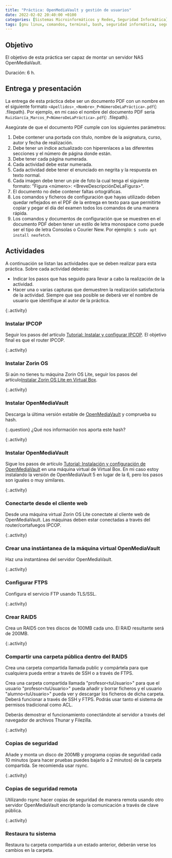 ```yaml
---
title: "Práctica: OpenMediaVault y gestión de usuarios"
date: 2022-02-02 20:40:00 +0100
categories: [Sistemas Microinformáticos y Redes, Seguridad Informática]
tags: [gnu linux, comandos, terminal, bash, seguridad informática, seguridad activa, seguridad pasiva, openmediavault, raid5, práctica]
---
```


## Objetivo

El objetivo de esta práctica ser capaz de montar un servidor NAS OpenMediaVault.

Duración: 6 h.

## Entrega y presentación

La entrega de esta práctica debe ser un documento PDF con un nombre en el siguiente formato `<Apellidos>_<Nombre>_P<NúmeroDeLaPráctica>.pdf`{: .filepath}. Por ejemplo, en mi caso el nombre del documento PDF sería `RuizGarcía_Marcos_P<NúmeroDeLaPráctica>.pdf`{: .filepath}.

Asegúrate de que el documento PDF cumple con los siguientes parámetros:

1. Debe contener una portada con título, nombre de la asignatura, curso, autor y fecha de realización.
2. Debe tener un índice actualizado con hiperenlaces a las diferentes secciones y el número de página donde están.
3. Debe tener cada página numerada.
4. Cada actividad debe estar numerada.
5. Cada actividad debe tener el enunciado en negrita y la respuesta en texto normal.
6. Cada imagen debe tener un pie de foto la cual tenga el siguiente formato: "Figura \<número\>: \<BreveDescripciónDeLaFigura\>".
7. El documento no debe contener faltas ortográficas.
8. Los comandos y ficheros de configuración que hayas utilizado deben quedar reflejados en el PDF de la entrega en texto para que permitirte copiar y pegar el día del examen todos los comandos de una manera rápida.
9. Los comandos y documentos de configuración que se muestren en el documento PDF deben tener un estilo de letra monospace como puede ser el tipo de letra Consolas o Courier New. Por ejemplo: `$ sudo apt install neofetch`.

## Actividades

A continuación se listan las actividades que se deben realizar para esta práctica. Sobre cada actividad deberás:

- Indicar los pasos que has seguido para llevar a cabo la realización de la actividad.
- Hacer una o varias capturas que demuestren la realización satisfactoria de la actividad. Siempre que sea posible se deberá ver el nombre de usuario que identifique al autor de la práctica.

{:.activity}
### Instalar IPCOP

Seguir los pasos del artículo [Tutorial: Instalar y configurar IPCOP](/posts/tutorial-instalar-ipcop). El objetivo final es que el router IPCOP.

{:.activity}
### Instalar Zorin OS

Si aún no tienes tu máquina Zorin OS Lite, seguir los pasos del artículo[Instalar Zorin OS Lite en Virtual Box](/posts/instalar-zorin-lite-os).

{:.activity}
### Instalar OpenMediaVault

Descarga la última versión estable de [OpenMediaVault](https://www.openmediavault.org/) y comprueba su hash.

{:.question}
¿Qué nos información nos aporta este hash?

{:.activity}
### Instalar OpenMediaVault

Sigue los pasos de artículo [Tutorial: Instalación y configuración de OpenMediaVault](/posts/tutorial-instalacion-openmediavault) en una máquina virtual de Virtual Box. En mi caso estoy instalando la versión de OpenMediaVault 5 en lugar de la 6, pero los pasos son iguales o muy similares.

{:.activity}
### Conectarte desde el cliente web

Desde una máquina virtual Zorin OS Lite conectate al cliente web de OpenMediaVault. Las máquinas deben estar conectadas a través del router/cortafuegos IPCOP.

{:.activity}
### Crear una instántanea de la máquina virtual OpenMediaVault

Haz una instantánea del servidor OpenMediaVault.

{:.activity}
### Configurar FTPS

Configura el servicio FTP usando TLS/SSL.

{:.activity}
### Crear RAID5

Crea un RAID5 con tres discos de 100MB cada uno. El RAID resultante será de 200MB.

{:.activity}
### Compartir una carpeta pública dentro del RAID5

Crea una carpeta compartida llamada public y compártela para que cualquiera pueda entrar a través de SSH o a través de FTPS.

Crea una carpeta compartida llamada "profesor\<tuUsuario\>" para que el usuario "profesor\<tuUsuario\>" pueda añadir y borrar ficheros y el usuario "alumno\<tuUsuario\>" pueda ver y descargar los ficheros de dicha carpeta. Deberá funcionar a través de SSH y FTPS. Podrás usar tanto el sistema de permisos tradicional como ACL.

Deberás demostrar el funcionamiento conectándote al servidor a través del navegador de archivos Thunar y Filezilla.

{:.activity}
### Copias de seguridad

Añade y monta un disco de 200MB y programa copias de seguridad cada 10 minutos (para hacer pruebas puedes bajarlo a 2 minutos) de la carpeta compartida. Se recomienda usar rsync.

{:.activity}
### Copias de seguridad remota

Utilizando rsync hacer copias de seguridad de manera remota usando otro servidor OpenMediaVault encriptando la comunicación a través de clave pública.

{:.activity}
### Restaura tu sistema

Restaura tu carpeta compartida a un estado anterior, deberán verse los cambios en la carpeta.
